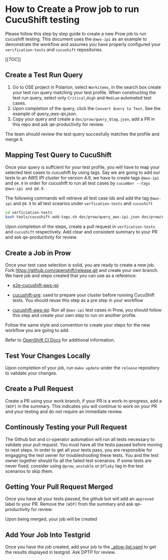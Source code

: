 # How to Create a Prow job to run CucuShift testing

Please follow this step by step guide to create a new Prow job to run cucushift testing. This document uses the `@aws-ipi` as an example to demonstrate the workflow and assumes you have properly configured your `verification-tests` and `cucushift` repositories.

[[_TOC_]]

## Create a Test Run Query

1. Go to OSE project in Polarion, select `Workitems`, in the search box create your test run query matching your test profile. When constructing the test run query, select only `Critical`,`High` and `Medium` automated test cases.
2. Upon completion of the query, click the `Convert Query to Text`. See the example of *query_aws-ipi.json*.
3. Copy your query and create a `doc/prow/query_$tag.json`, add a PR in this repo and ask qe-productivity for review.

The team should review the test query succesfully matches the profile and merge it.

## Mapping Test Query to CucuShift

Once your query is suffcient for your test profile, you will have to map your selected test cases to cucushift by using tags. Say we are going to add our tests to an AWS IPI cluster for version 4.9, we have to create tags `@aws-ipi` and `@4.9` in order for cucushift to run all test cases by `cucumber --tags @aws-ipi and @4.9`.

The following commands will retrieve all test case ids and add the tag `@aws-ipi` and `@4.9` to all test scearios under `verfication-tests` and `cucushift`

```bash
cd verficiation-tests
bash tools/cucushift-add-tags.sh doc/prow/query_aws-ipi.json doc/prow/query_4.9.json
```

Upon completion of the steps, create a pull request in `verfication-tests` and `cucushift` respectively. Add clear and consistent summary to your PR and ask qe-productivity for review.

## Create a Job in Prow

Once your test case selection is solid, you are ready to create a new job. Fork https://github.com/openshift/release.git and create your own branch. We have job and steps created that you can use as a reference:

- [e2e-cucushift-aws-ipi](https://steps.ci.openshift.org/job?org=openshift&repo=verification-tests&branch=master&test=e2e-aws-cucushift-ipi&variant=ocp-4.10)

- [cucushift-pre](https://steps.ci.openshift.org/reference/cucushift-pre): used to prepare your cluster before running CucuShift tests. You should reuse this step as a pre step in your workflow
- [cucushift-aws-ipi](https://steps.ci.openshift.org/reference/cucushift-aws-ipi): Run all `@aws-ipi` test cases in Prow, you should follow this step and create your own step to run on another profile.

Follow the same style and convention to create your steps for the new workflow you are going to add.

Refer to [OpenShift CI Docs](https://docs.ci.openshift.org/docs/architecture/step-registry/#workflow) for additional information.

## Test Your Changes Locally

Upon completion of your job, run `make update` under the `release` repository to validate your changes.

## Create a Pull Request

Create a PR using your work branch, if your PR is a work-in-progress, add a `[WIP]` in the summary. This indicates you will continue to work on your PR and your testing and do not require an immediate review.

## Continously Testing your Pull Request

The Github bot and ci-operator automation will run all tests necessary to validate your pull request. You must have all the tests passed before moving to next steps. In order to get all your tests pass, you are responsible for engagging the test owner for troubleshooting these tests. You and the test owner together should fix all the failed test scenarios. If some tests are never fixed, consider using `@prow_unstable` or `@flaky` tag in the test scenarios to skip them.

## Getting Your Pull Request Merged

Once you have all your tests passed, the github bot will add an `approved` label to your PR. Remove the `[WIP]` from the summary and ask qe-productivity for review.

Upon being merged, your job will be created

## Add Your Job Into Testgrid

Once you have the job created, add your job to the [_allow-list.yaml](https://github.com/openshift/release/blob/master/core-services/testgrid-config-generator/_allow-list.yaml) to get the results displayed in testgrid. Ask DPTP for review.
